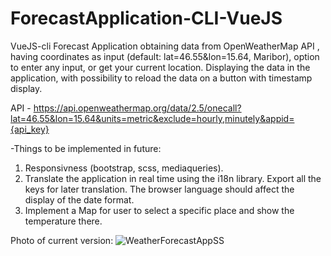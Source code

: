 # ForecastApplication-CLI-VueJS

VueJS-cli Forecast Application obtaining data from OpenWeatherMap API , having coordinates as input (default: lat=46.55&lon=15.64, Maribor), option to enter any input, or get your current location.
Displaying the data in the application, with possibility to reload the data on a button with timestamp display.

API - https://api.openweathermap.org/data/2.5/onecall?lat=46.55&lon=15.64&units=metric&exclude=hourly,minutely&appid={api_key}

-Things to be implemented in future:
1. Responsivness (bootstrap, scss, mediaqueries).
2. Translate the application in real time using the i18n library. Export all the keys for later translation. The browser language should affect the display of the date format.
3. Implement a Map for user to select a specific place and show the temperature there.

Photo of current version:
![WeatherForecastAppSS](https://user-images.githubusercontent.com/82602862/141869295-bade3774-95fd-4c9b-bb74-7d2ae3844215.png)
